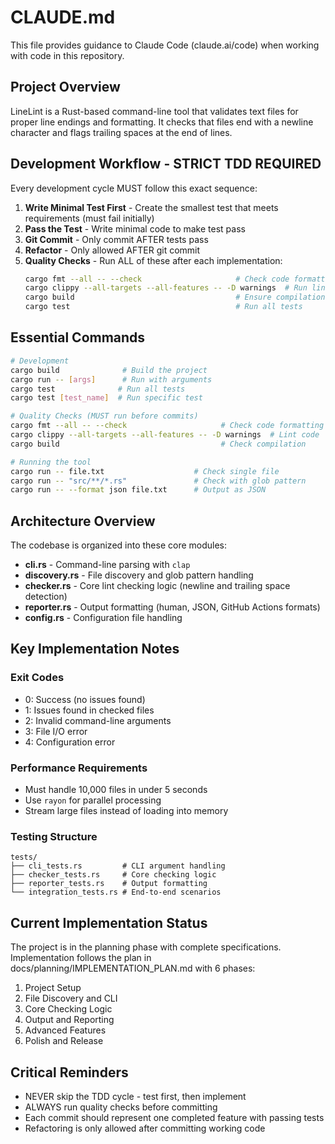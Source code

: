 # CLAUDE.md

This file provides guidance to Claude Code (claude.ai/code) when working with code in this repository.

## Project Overview

LineLint is a Rust-based command-line tool that validates text files for proper line endings and formatting. It checks that files end with a newline character and flags trailing spaces at the end of lines.

## Development Workflow - STRICT TDD REQUIRED

Every development cycle MUST follow this exact sequence:

1. **Write Minimal Test First** - Create the smallest test that meets requirements (must fail initially)
2. **Pass the Test** - Write minimal code to make test pass
3. **Git Commit** - Only commit AFTER tests pass
4. **Refactor** - Only allowed AFTER git commit
5. **Quality Checks** - Run ALL of these after each implementation:
   ```bash
   cargo fmt --all -- --check                     # Check code formatting
   cargo clippy --all-targets --all-features -- -D warnings  # Run linter
   cargo build                                    # Ensure compilation
   cargo test                                     # Run all tests
   ```

## Essential Commands

```bash
# Development
cargo build              # Build the project
cargo run -- [args]      # Run with arguments
cargo test              # Run all tests
cargo test [test_name]  # Run specific test

# Quality Checks (MUST run before commits)
cargo fmt --all -- --check                     # Check code formatting
cargo clippy --all-targets --all-features -- -D warnings  # Lint code
cargo build                                    # Check compilation

# Running the tool
cargo run -- file.txt                    # Check single file
cargo run -- "src/**/*.rs"               # Check with glob pattern
cargo run -- --format json file.txt      # Output as JSON
```

## Architecture Overview

The codebase is organized into these core modules:

- **cli.rs** - Command-line parsing with `clap`
- **discovery.rs** - File discovery and glob pattern handling
- **checker.rs** - Core lint checking logic (newline and trailing space detection)
- **reporter.rs** - Output formatting (human, JSON, GitHub Actions formats)
- **config.rs** - Configuration file handling

## Key Implementation Notes

### Exit Codes
- 0: Success (no issues found)
- 1: Issues found in checked files
- 2: Invalid command-line arguments
- 3: File I/O error
- 4: Configuration error

### Performance Requirements
- Must handle 10,000 files in under 5 seconds
- Use `rayon` for parallel processing
- Stream large files instead of loading into memory

### Testing Structure
```
tests/
├── cli_tests.rs         # CLI argument handling
├── checker_tests.rs     # Core checking logic
├── reporter_tests.rs    # Output formatting
└── integration_tests.rs # End-to-end scenarios
```

## Current Implementation Status

The project is in the planning phase with complete specifications. Implementation follows the plan in docs/planning/IMPLEMENTATION_PLAN.md with 6 phases:
1. Project Setup
2. File Discovery and CLI
3. Core Checking Logic
4. Output and Reporting
5. Advanced Features
6. Polish and Release

## Critical Reminders

- NEVER skip the TDD cycle - test first, then implement
- ALWAYS run quality checks before committing
- Each commit should represent one completed feature with passing tests
- Refactoring is only allowed after committing working code
